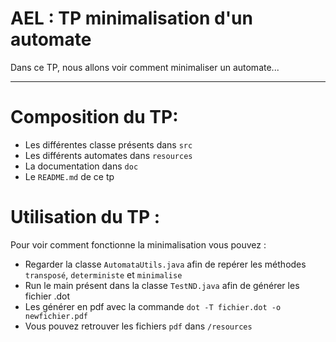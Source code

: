 AEL : TP minimalisation d'un automate
===================

Dans ce TP, nous allons voir comment minimaliser un automate...

----------

# Composition du TP:

- Les différentes classe présents dans `src`
- Les différents automates dans `resources`
- La documentation dans `doc`
- Le `README.md` de ce tp

# Utilisation du TP :

Pour voir comment fonctionne la minimalisation vous pouvez :
 
- Regarder la classe `AutomataUtils.java` afin de repérer les méthodes `transposé`, `deterministe` et `minimalise`
- Run le main présent dans la classe `TestND.java` afin de générer les fichier .dot
- Les générer en pdf avec la commande `dot -T fichier.dot -o newfichier.pdf`
- Vous pouvez retrouver les fichiers `pdf` dans `/resources`



